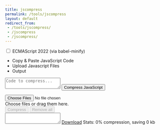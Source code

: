 ```yaml
---
title: jscompress
permalink: /tools/jscompress
layout: default
redirect_from:
 - /tools/jscompress/
 - /jscompress
 - /jscompress/
---
```


<main>
    <label class="use-ecmascript-next-label">
            <input type="checkbox" class="use-ecmascript-next"> ECMAScript <script type="text/javascript">document.write(new Date().getFullYear());</script>2022 (via babel-minify)
        </label>
    <ul class="tab-nav">
        <li data-tab="copyPaste" class="tab-nav-item active">Copy &amp; Paste JavaScript Code</li>
        <li data-tab="upload" class="tab-nav-item">Upload Javascript Files</li>
        <li data-tab="output" class="tab-nav-item">Output</li>
    </ul>
    <div class="tabs">
        <div class="tab-pane" id="copyPaste">
            <output class="error"></output>
            <form name="copyPasteForm">
                <textarea name="code" placeholder="Code to compress..."></textarea>
                <button class="button" type="submit">Compress JavaScript</button>
            </form>
        </div>
        <div class="tab-pane hide" id="upload">
            <output class="error"></output>
            <div class="file-wrapper">
                <input type="file" multiple="" id="file-input" class="file-input">
                <div class="file-list">
                    <label for="file-input" class="file-label">Choose files</label> or drag them here.
                    <div class="buttons">
                        <button class="button compress" disabled="">Compress</button>
                        <button class="button clear" disabled="">Remove all</button>
                    </div>
                    <div class="no-files"></div>
                </div>
            </div>
        </div>
        <div class="tab-pane hide" id="output">
            <textarea class="output-code" readonly=""></textarea>
            <a class="button download" href="blob:https://jscompress.com/5cd78d48-cdac-4300-a0e2-bc64dcf59760" download="compressed.js">Download</a> Stats: <output class="compression">0</output>% compression, saving <output class="saving">0</output> kb
        </div>
    </div>
</main>
<script src="/static/js/jscompress.js"></script>
